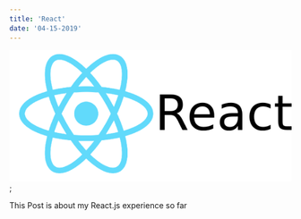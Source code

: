 ```yaml
---
title: 'React'
date: '04-15-2019'
---
```

![react logo](./react-logo.png);

This Post is about my React.js experience so far




